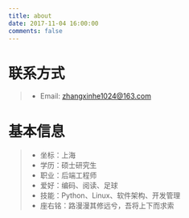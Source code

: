 ```yaml
---
title: about
date: 2017-11-04 16:00:00
comments: false
---
```


# 联系方式
> - Email: zhangxinhe1024@163.com

# 基本信息
> - 坐标：上海
> - 学历：硕士研究生
> - 职业：后端工程师 
> - 爱好：编码、阅读、足球
> - 技能：Python、Linux、软件架构、开发管理
> - 座右铭：路漫漫其修远兮，吾将上下而求索


